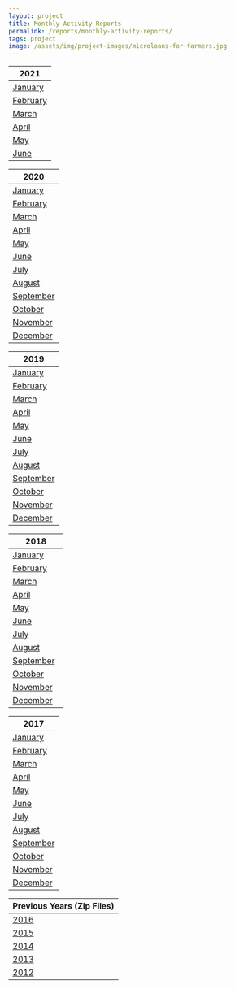 ```yaml
---
layout: project
title: Monthly Activity Reports
permalink: /reports/monthly-activity-reports/
tags: project
image: /assets/img/project-images/microloans-for-farmers.jpg
---
```


| 2021      |
|-----------|
| [January]({{site.baseurl}}/assets/files/Monthly_Activity_Report_2021_January.pdf)   |
| [February]({{site.baseurl}}/assets/files/Monthly_Activity_Report_2021_February.pdf)   |
| [March]({{site.baseurl}}/assets/files/Monthly_Activity_Report_2021_March.pdf)   |
| [April]({{site.baseurl}}/assets/files/Monthly_Activity_Report_2021_April.pdf)   |
| [May]({{site.baseurl}}/assets/files/Monthly_Activity_Report_2021_May.pdf)   |
| [June]({{site.baseurl}}/assets/files/Monthly_Activity_Report_2021_June.pdf)   |


| 2020      |
|-----------|
| [January]({{site.baseurl}}/assets/files/Monthly_Activity_Report_2020_January.pdf)   |
| [February]({{site.baseurl}}/assets/files/Monthly_Activity_Report_2020_February.pdf)   |
| [March]({{site.baseurl}}/assets/files/Monthly_Activity_Report_2020_March.pdf)   |
| [April]({{site.baseurl}}/assets/files/Monthly_Activity_Report_2020_April.pdf)   |
| [May]({{site.baseurl}}/assets/files/Monthly_Activity_Report_2020_May.pdf)   |
| [June]({{site.baseurl}}/assets/files/Monthly_Activity_Report_2020_June.pdf)   |
| [July]({{site.baseurl}}/assets/files/Monthly_Activity_Report_2020_July.pdf)   |
| [August]({{site.baseurl}}/assets/files/Monthly_Activity_Report_2020_August.pdf)   |
| [September]({{site.baseurl}}/assets/files/Monthly_Activity_Report_2020_September.pdf)   |
| [October]({{site.baseurl}}/assets/files/Monthly_Activity_Report_2020_October.pdf)   |
| [November]({{site.baseurl}}/assets/files/Monthly_Activity_Report_2020_November.pdf)   |
| [December]({{site.baseurl}}/assets/files/Monthly_Activity_Report_2020_December.pdf)   |



| 2019      |
|-----------|
| [January]({{site.baseurl}}/assets/files/Monthly_Activity_Report_2019_January.pdf)   |
| [February]({{site.baseurl}}/assets/files/Monthly_Activity_Report_2019_February.pdf)   |
| [March]({{site.baseurl}}/assets/files/Monthly_Activity_Report_2019_March.pdf)   |
| [April]({{site.baseurl}}/assets/files/Monthly_Activity_Report_2019_April.pdf)   |
| [May]({{site.baseurl}}/assets/files/Monthly_Activity_Report_2019_May.pdf)   |
| [June]({{site.baseurl}}/assets/files/Monthly_Activity_Report_2019_June.pdf)   |
| [July]({{site.baseurl}}/assets/files/Monthly_Activity_Report_2019_July.pdf)   |
| [August]({{site.baseurl}}/assets/files/Monthly_Activity_Report_2019_August.pdf)   |
| [September]({{site.baseurl}}/assets/files/Monthly_Activity_Report_2019_September.pdf)   |
| [October]({{site.baseurl}}/assets/files/Monthly_Activity_Report_2019_October.pdf)   |
| [November]({{site.baseurl}}/assets/files/Monthly_Activity_Report_2019_November.pdf)   |
| [December]({{site.baseurl}}/assets/files/Monthly_Activity_Report_2019_December.pdf)   |

| 2018      |
|-----------|
| [January]({{site.baseurl}}/assets/files/Monthly_Activity_Report_2018_January.pdf)   |
| [February]({{site.baseurl}}/assets/files/Monthly_Activity_Report_2018_February.pdf)   |
| [March]({{site.baseurl}}/assets/files/Monthly_Activity_Report_2018_March.pdf)   |
| [April]({{site.baseurl}}/assets/files/Monthly_Activity_Report_2018_April.pdf)   |
| [May]({{site.baseurl}}/assets/files/Monthly_Activity_Report_2018_May.pdf)   |
| [June]({{site.baseurl}}/assets/files/Monthly_Activity_Report_2018_June.pdf)   |
| [July]({{site.baseurl}}/assets/files/Monthly_Activity_Report_2018_July.pdf)   |
| [August]({{site.baseurl}}/assets/files/Monthly_Activity_Report_2018_August.pdf)   |
| [September]({{site.baseurl}}/assets/files/Monthly_Activity_Report_2018_September.pdf)   |
| [October]({{site.baseurl}}/assets/files/Monthly_Activity_Report_2018_October.pdf)   |
| [November]({{site.baseurl}}/assets/files/Monthly_Activity_Report_2018_November.pdf)   |
| [December]({{site.baseurl}}/assets/files/Monthly_Activity_Report_2018_December.pdf)   |

| 2017      |
|-----------|
| [January]({{site.baseurl}}/assets/files/Press_Release_2017_January.pdf)   |
| [February]({{site.baseurl}}/assets/files/Press_Release_2017_February.pdf)  |
| [March]({{site.baseurl}}/assets/files/Press_Release_2017_March.pdf)     |
| [April]({{site.baseurl}}/assets/files/Press_Release_2017_April.pdf)     |
| [May]({{site.baseurl}}/assets/files/Press_Release_2017_May.pdf)       |
| [June]({{site.baseurl}}/assets/files/Press_Release_2017_June.pdf)     |
| [July]({{site.baseurl}}/assets/files/Press_Release_2017_July.pdf)      |
| [August]({{site.baseurl}}/assets/files/Press_Release_2017_August.pdf)    |
| [September]({{site.baseurl}}/assets/files/Press_Release_2017_September.pdf) |
| [October]({{site.baseurl}}/assets/files/Press_Release_2017_October.pdf) |
| [November]({{site.baseurl}}/assets/files/Monthly_Activity_Report_2017_November.pdf)  |
| [December]({{site.baseurl}}/assets/files/Monthly_Activity_Report_2017_December.pdf)  |

| Previous Years (Zip Files)     |
|-----------|
| [2016]({{site.baseurl}}/assets/files/2016_Monthly_Activity_Reports.zip)   |
| [2015]({{site.baseurl}}/assets/files/2015_Monthly_Activity_Reports.zip)   |
| [2014]({{site.baseurl}}/assets/files/2014_Monthly_Activity_Reports.zip)  |
| [2013]({{site.baseurl}}/assets/files/2013_Monthly_Activity_Reports.zip)     |
| [2012]({{site.baseurl}}/assets/files/2012_Monthly_Activity_Reports.zip)    |



